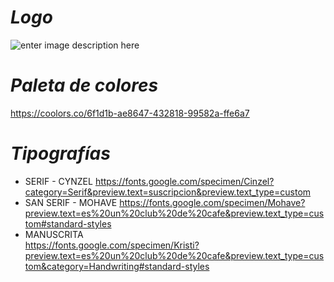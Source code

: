 ﻿
#  *Logo*  
![enter image description here](https://trello.com/1/cards/61869b343fb2115e4b9732ae/attachments/618c44cadf5b5671d2364ad7/download/logo_final.png)

#  *Paleta de colores*  
  
https://coolors.co/6f1d1b-ae8647-432818-99582a-ffe6a7 

#  *Tipografías*  

-  SERIF - CYNZEL https://fonts.google.com/specimen/Cinzel?category=Serif&preview.text=suscripcion&preview.text_type=custom
- SAN SERIF  - MOHAVE https://fonts.google.com/specimen/Mohave?preview.text=es%20un%20club%20de%20cafe&preview.text_type=custom#standard-styles
- MANUSCRITA  
https://fonts.google.com/specimen/Kristi?preview.text=es%20un%20club%20de%20cafe&preview.text_type=custom&category=Handwriting#standard-styles
